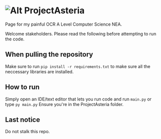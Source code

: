# ![Alt](ui/appicon.ico "App icon") ProjectAsteria

Page for my painful OCR A Level Computer Science NEA.

Welcome stakeholders. Please read the following before attempting to run the code.

## When pulling the repository

Make sure to run 
`pip install -r requirements.txt` 
to make sure all the neccessary libraries are installed.

## How to run

Simply open an IDE/text editor that lets you run code and run `main.py` or type 
`py main.py`
Ensure you're in the ProjectAsteria folder.

## Last notice

Do not stalk this repo.